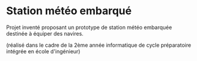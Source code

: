 # Station météo embarqué

Projet inventé proposant un prototype de station météo embarquée destinée à équiper des navires. 

(réalisé dans le cadre de la 2ème année informatique de cycle préparatoire intégrée en école d'ingénieur)
